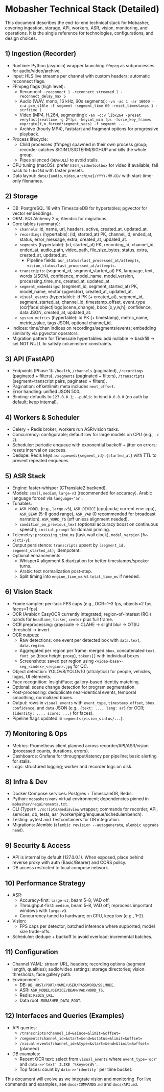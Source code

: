 # Mobasher Technical Stack (Detailed)

This document describes the end-to-end technical stack for Mobasher, covering ingestion, storage, API, workers, ASR, vision, monitoring, and operations. It is the single reference for technologies, configurations, and design choices.

## 1) Ingestion (Recorder)
- Runtime: Python (asyncio) wrapper launching `ffmpeg` as subprocesses for audio/video/archive.
- Input: HLS live streams per channel with custom headers; automatic reconnect flags.
- FFmpeg flags (high level):
  - Reconnect: `-reconnect 1 -reconnect_streamed 1 -reconnect_delay_max 5`
  - Audio (WAV, mono, 16 kHz, 60s segments): `-vn -ac 1 -ar 16000 -c:a pcm_s16le -f segment -segment_time 60 -reset_timestamps 1 -strftime 1`
  - Video (MP4, H.264, segmenting): `-an -c:v libx264 -preset veryfast|realtime -g 2*fps -keyint_min fps -force_key_frames expr:gte(t,n_forced*segment_secs) -f segment ...`
  - Archive (hourly MP4), faststart and fragment options for progressive playback.
- Process lifecycle:
  - Child processes (ffmpeg) spawned in their own process group; recorder catches SIGINT/SIGTERM/SIGHUP and kills the whole group.
  - Pipes silenced (`DEVNULL`) to avoid stalls.
- CPU tuning (macOS): prefer `h264_videotoolbox` for video if available; fall back to `libx264` with faster presets.
- Data layout: `data/{audio,video,archive}/YYYY-MM-DD/` with start-time-only filenames.

## 2) Storage
- DB: PostgreSQL 16 with TimescaleDB for hypertables; pgvector for vector embeddings.
- ORM: SQLAlchemy 2.x; Alembic for migrations.
- Core tables (summary):
  - `channels`: id, name, url, headers, active, created_at, updated_at.
  - `recordings` (hypertable): (id, started_at) PK, channel_id, ended_at, status, error_message, extra, created_at, updated_at.
  - `segments` (hypertable): (id, started_at) PK, recording_id, channel_id, ended_at, audio_path, video_path, file_size_bytes, status, extra, created_at, updated_at.
    - Pipeline fields: `asr_status/last_processed_at/attempts`, `vision_status/last_processed_at/attempts`.
  - `transcripts`: (segment_id, segment_started_at) PK, language, text, words (JSON), confidence, model_name, model_version, processing_time_ms, created_at, updated_at.
  - `segment_embeddings`: (segment_id, segment_started_at) PK, model_name, vector (pgvector), created_at, updated_at.
  - `visual_events` (hypertable): id PK (+ created_at), segment_id, segment_started_at, channel_id, timestamp_offset, event_type (ocr|face|object|logo|scene_change), bbox [x,y,w,h], confidence, data JSON, created_at, updated_at.
  - `system_metrics` (hypertable): id PK (+ timestamp), metric_name, metric_value, tags JSON, optional channel_id.
- Indices: time/chan indices on recordings/segments/events; embedding similarity via pgvector operators.
- Migration pattern for Timescale hypertables: add nullable → backfill → set NOT NULL to satisfy columnstore constraints.

## 3) API (FastAPI)
- Endpoints (Phase 1): `/health`, `/channels` (paginated), `/recordings` (paginated + filters), `/segments` (paginated + filters), `/transcripts` (segment+transcript pairs, paginated + filters).
- Pagination: offset/limit; meta includes `next_offset`.
- Error handling: unified JSON 500.
- Binding: defaults to `127.0.0.1`; `--public` to bind `0.0.0.0` (no auth by default; keep internal).

## 4) Workers & Scheduler
- Celery + Redis broker; workers run ASR/vision tasks.
- Concurrency: configurable; default low for large models on CPU (e.g., `-c 2`).
- Scheduler: periodic enqueue with exponential backoff + jitter on errors; resets interval on success.
- Dedupe: Redis keys `asr:queued:{segment_id}:{started_at}` with TTL to prevent repeated enqueues.

## 5) ASR Stack
- Engine: faster-whisper (CTranslate2 backend).
- Models: `small`, `medium`, `large-v3` (recommended for accuracy). Arabic language forced via `language='ar'`.
- Tunables:
  - `ASR_MODEL` (e.g., `large-v3`), `ASR_DEVICE` (cpu|cuda; current env: cpu), `ASR_BEAM` (5–8 good range), `ASR_VAD` (0 recommended for broadcast narration), `ASR_WORD_TS` (off unless alignment needed).
  - `condition_on_previous_text` (optional accuracy boost on continuous speech); `initial_prompt` for domain priming.
- Telemetry: `processing_time_ms` (task wall clock), `model_version` (`fw-x|ct2-y`).
- Output persistence: `transcripts` upsert by `(segment_id, segment_started_at)`; idempotent.
- Optional enhancements:
  - WhisperX alignment & diarization for better timestamps/speaker turns.
  - Arabic text normalization post-step.
  - Split timing into `engine_time_ms` vs `total_time_ms` if needed.

## 6) Vision Stack
- Frame sampler: per-task FPS caps (e.g., OCR=1–3 fps, objects=2 fps, faces=1 fps).
- OCR (Arabic): EasyOCR currently integrated; region-of-interest (ROI) bands for `headline`, `ticker`, `center` plus full frame.
- OCR preprocessing: grayscale → CLAHE → slight blur → OTSU threshold → invert.
- OCR outputs:
  - Raw detections: one event per detected box with `data.text`, `data.region`.
  - Aggregated per region per frame: merged `bbox`, concatenated `text`, `font_px` (bbox height proxy), `tokens[]` with individual boxes.
  - Screenshots: saved per region using `<video-base>-seg_<index>_<region>.jpg` for QC.
- Object detection: YOLOv8/YOLOv10 (ultralytics) for people, vehicles, logos, UI elements.
- Face recognition: InsightFace; gallery-based identity matching.
- Optional: scene change detection for program segmentation.
- Post-processing: deduplicate near-identical events, temporal smoothing, normalized boxes.
- Output: rows in `visual_events` with `event_type`, `timestamp_offset`, `bbox`, `confidence`, and `data` JSON (e.g., `{text: ..., lang: ar}` for OCR; `{identity: ..., score: ...}` for faces).
- Pipeline flags updated in `segments` (`vision_status/...`).

## 7) Monitoring & Ops
- Metrics: Prometheus client planned across recorder/API/ASR/vision (processed counts, durations, errors).
- Dashboards: Grafana for throughput/latency per pipeline; basic alerting for stalls.
- Logs: structured logging; worker and recorder logs on disk.

## 8) Infra & Dev
- Docker Compose services: Postgres + TimescaleDB, Redis.
- Python: `mobasher/venv` virtual environment; dependencies pinned in `mobasher/requirements.txt`.
- CLI (Typer): `./scripts/mediaview` wrapper; commands for recorder, API, services, db, tests, asr (worker/ping/enqueue/scheduler/bench).
- Testing: pytest and Testcontainers for DB integration.
- Migrations: Alembic (`alembic revision --autogenerate`, `alembic upgrade head`).

## 9) Security & Access
- API is internal by default (127.0.0.1). When exposed, place behind reverse proxy with auth (Basic/Bearer) and CORS policy.
- DB access restricted to local compose network.

## 10) Performance Strategy
- ASR:
  - Accuracy-first: `large-v3`, beam 5–8, VAD off.
  - Throughput-first: `medium`, beam 5–8, VAD off; reprocess important windows with `large-v3`.
  - Concurrency tuned to hardware; on CPU, keep low (e.g., 1–2).
- Vision:
  - FPS caps per detector; batched inference where supported; model size trade-offs.
- Scheduler: dedupe + backoff to avoid overload; incremental batches.

## 11) Configuration
- Channel YAML: stream URL, headers; recording options (segment length, qualities); audio/video settings; storage directories; vision thresholds; face gallery path.
- Environment:
  - DB: `DB_HOST/PORT/NAME/USER/PASSWORD/SSLMODE`.
  - ASR: `ASR_MODEL/DEVICE/BEAM/VAD/WORD_TS`.
  - Redis: `REDIS_URL`.
  - Data root: `MOBASHER_DATA_ROOT`.

## 12) Interfaces and Queries (Examples)
- API queries:
  - `/transcripts?channel_id=&since=&limit=&offset=`
  - `/segments?channel_id=&start=&end=&status=&limit=&offset=`
  - `/visual-events?channel_id=&type=&start=&end=&limit=&offset=` (planned)
- DB examples:
  - Recent OCR text: select from `visual_events` where `event_type='ocr'` and `data->>'text' ILIKE '%keyword%'`.
  - Top faces: count by `data->>'identity'` per time bucket.

This document will evolve as we integrate vision and monitoring. For live commands and examples, see `docs/COMMANDS.md` and `docs/API.md`.
